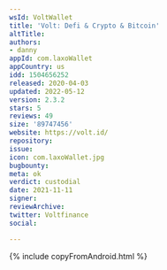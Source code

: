 ```yaml
---
wsId: VoltWallet
title: 'Volt: Defi & Crypto & Bitcoin'
altTitle: 
authors:
- danny
appId: com.laxoWallet
appCountry: us
idd: 1504656252
released: 2020-04-03
updated: 2022-05-12
version: 2.3.2
stars: 5
reviews: 49
size: '89747456'
website: https://volt.id/
repository: 
issue: 
icon: com.laxoWallet.jpg
bugbounty: 
meta: ok
verdict: custodial
date: 2021-11-11
signer: 
reviewArchive: 
twitter: Voltfinance
social: 

---
```


{% include copyFromAndroid.html %}
